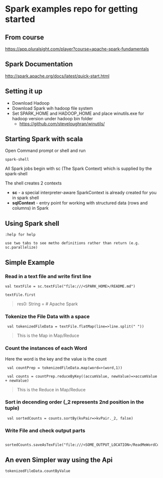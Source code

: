 # Spark examples repo for getting started

## From course 
https://app.pluralsight.com/player?course=apache-spark-fundamentals

## Spark Documentation
http://spark.apache.org/docs/latest/quick-start.html

## Setting it up

* Download Hadoop
* Download Spark wih hadoop file system
* Set SPARK_HOME and HADOOP_HOME and place winutils.exe for hadoop version under hadoop bin folder
  * https://github.com/steveloughran/winutils/


## Starting Spark with scala
 Open Command prompt or shell and run 
 
 ``` 
 spark-shell
 ```

All Spark jobs begin with sc (The Spark Context) which is supplied by the spark-shell

The shell creates 2 contexts
* **sc** - a special interpreter-aware SparkContext is already created for you in spark shell
* **sqlContext** - entry point for working with structured data (rows and columns) in Spark
 
## Using Spark shell
 
 ``` 
 :help for help
 ```
 ``` 
 use two tabs to see metho definitions rather than return (e.g. sc.parallelize)
 ```
 
 
## Simple Example

### Read in a text file and write first line
 
 ```
 val textFile = sc.textFile("file:///<SPARK_HOME>/README.md")
 ```
 
 ```
 textFile.first
 ```
 
 > res0: String = # Apache Spark
 
### Tokenize the File Data with a space

```
 val tokenizedFileData = textFile.flatMap(line=>line.split(" "))
```
> This is the Map in Map/Reduce

### Count the instances of each Word

Here the word is the key and the value is the count
``` 
 val countPrep = tokenizedFileData.map(word=>(word,1))
 
 val counts = countPrep.reduceByKey((accumValue, newValue)=>accumValue + newValue)
```
> This is the Reduce in Map/Reduce

### Sort in decending order (_2 represents 2nd position in the tuple)
```
 val sortedCounts = counts.sortBy(kvPair=>kvPair._2, false)
```

### Write File and check output parts
```
 sortedCounts.saveAsTexFile("file:///<SOME_OUTPUT_LOCATION>/ReadMeWordCount")
```

## An even Simpler way using the Api
```
tokenizedFileData.countByValue
```

